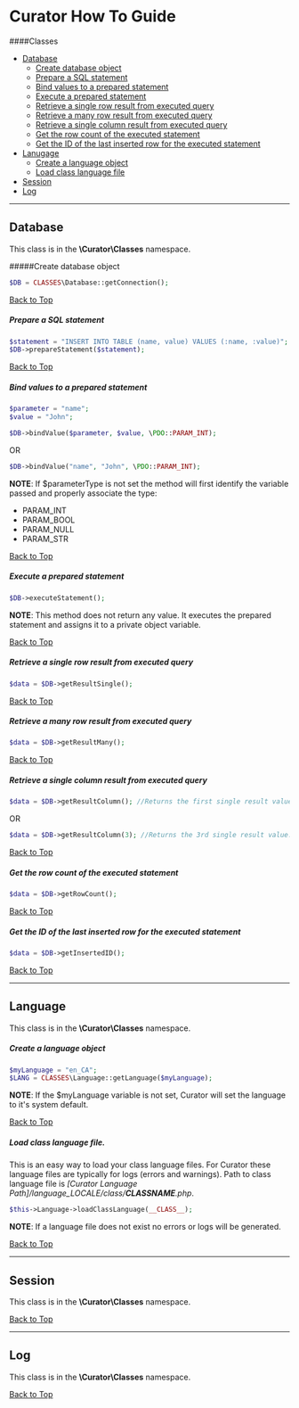 # <a id="topguide"></a>Curator How To Guide

####Classes
- [Database](#database)
  - [Create database object](#database1)
  - [Prepare a SQL statement](#database2)
  - [Bind values to a prepared statement](#database3)
  - [Execute a prepared statement](#database4)
  - [Retrieve a single row result from executed query](#database5)
  - [Retrieve a many row result from executed query](#database6)
  - [Retrieve a single column result from executed query](#database7)
  - [Get the row count of the executed statement](#database8)
  - [Get the ID of the last inserted row for the executed statement](#database9)
- [Lanugage](#language)
  - [Create a language object](#language1)
  - [Load class language file](#language2)
- [Session](#session)
- [Log](#log)

* * *

## <a id="database"></a>Database
This class is in the **\Curator\Classes** namespace.

#####Create database object<a id="database1"></a>
```php
$DB = CLASSES\Database::getConnection();
```

[Back to Top](#topguide)

##### <a id="database2"></a>Prepare a SQL statement
```php
$statement = "INSERT INTO TABLE (name, value) VALUES (:name, :value)";
$DB->prepareStatement($statement);
```

[Back to Top](#topguide)

##### <a id="database3"></a>Bind values to a prepared statement
```php
$parameter = "name";
$value = "John";

$DB->bindValue($parameter, $value, \PDO::PARAM_INT);
```
OR
```php
$DB->bindValue("name", "John", \PDO::PARAM_INT);
```

**NOTE**: If $parameterType is not set the method will first identify the variable passed and properly associate the type:
- PARAM_INT
- PARAM_BOOL
- PARAM_NULL
- PARAM_STR

[Back to Top](#topguide)

##### <a id="database4"></a>Execute a prepared statement
```php
$DB->executeStatement();
```

**NOTE**: This method does not return any value. It executes the prepared statement and assigns it to a private object variable.

[Back to Top](#topguide)

##### <a id="database5"></a>Retrieve a **single row** result from executed query
```php
$data = $DB->getResultSingle();
```

[Back to Top](#topguide)

##### <a id="database6"></a>Retrieve a **many row** result from executed query
```php
$data = $DB->getResultMany();
```

[Back to Top](#topguide)

##### <a id="database7"></a>Retrieve a single **column** result from executed query
```php
$data = $DB->getResultColumn(); //Returns the first single result value.
```

OR

```php
$data = $DB->getResultColumn(3); //Returns the 3rd single result value.
```

[Back to Top](#topguide)

##### <a id="database8"></a>Get the row count of the executed statement
```php
$data = $DB->getRowCount();
```

[Back to Top](#topguide)

##### <a id="database9"></a>Get the ID of the last inserted row for the executed statement
```php
$data = $DB->getInsertedID();
```

[Back to Top](#topguide)

* * *

## <a id="language"></a>Language
This class is in the **\Curator\Classes** namespace.

##### <a id="language1"></a>Create a language object
```php
$myLanguage = "en_CA";
$LANG = CLASSES\Language::getLanguage($myLanguage);
```

**NOTE**: If the $myLanguage variable is not set, Curator will set the language to it's system default.

[Back to Top](#topguide)

##### <a id="language2"></a>Load class language file.
This is an easy way to load your class language files. For Curator these language files are typically for logs (errors and warnings). Path to class language file is *[Curator Language Path]/language_LOCALE/class/__CLASSNAME__.php*.
```php
$this->Language->loadClassLanguage(__CLASS__);
```

**NOTE**: If a language file does not exist no errors or logs will be generated.

[Back to Top](#topguide)

* * *

## <a id="session"></a>Session
This class is in the **\Curator\Classes** namespace.

[Back to Top](#topguide)

* * *

## <a id="log"></a>Log
This class is in the **\Curator\Classes** namespace.

[Back to Top](#topguide)